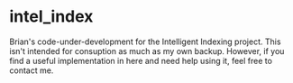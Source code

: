 intel_index
===========

Brian's code-under-development for the Intelligent Indexing project.
This isn't intended for consuption as much as my own backup. However, if you find a useful implementation in here and need help using it, feel free to contact me.
